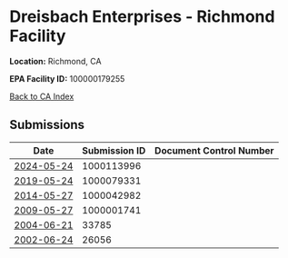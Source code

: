 # Dreisbach Enterprises - Richmond Facility

**Location:** Richmond, CA

**EPA Facility ID:** 100000179255

[Back to CA Index](../../index.md)

## Submissions

| Date | Submission ID | Document Control Number |
|------|--------------|-------------------------|
| [2024-05-24](submissions/1000113996.md) | 1000113996 |  |
| [2019-05-24](submissions/1000079331.md) | 1000079331 |  |
| [2014-05-27](submissions/1000042982.md) | 1000042982 |  |
| [2009-05-27](submissions/1000001741.md) | 1000001741 |  |
| [2004-06-21](submissions/33785.md) | 33785 |  |
| [2002-06-24](submissions/26056.md) | 26056 |  |
